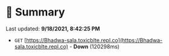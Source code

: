 # 📖 Summary
Last updated: **9/18/2021, 8:42:25 PM**

- `GET` [https://Bhadwa-sala.toxicblte.repl.co](https://Bhadwa-sala.toxicblte.repl.co) - **Down** (120298ms)

